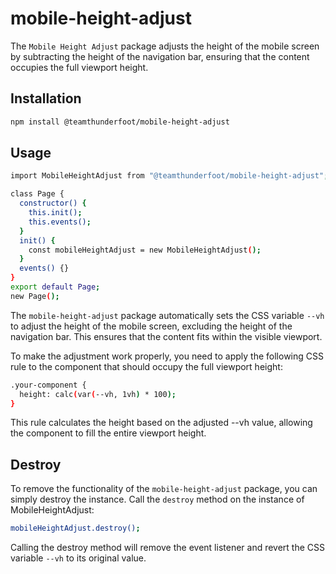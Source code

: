 # mobile-height-adjust

The `Mobile Height Adjust` package adjusts the height of the mobile screen by subtracting the height of the navigation bar, ensuring that the content occupies the full viewport height.

## Installation

```sh
npm install @teamthunderfoot/mobile-height-adjust
```

## Usage

```sh
import MobileHeightAdjust from "@teamthunderfoot/mobile-height-adjust";

class Page {
  constructor() {
    this.init();
    this.events();
  }
  init() {
    const mobileHeightAdjust = new MobileHeightAdjust();
  }
  events() {}
}
export default Page;
new Page();

```

The `mobile-height-adjust` package automatically sets the CSS variable `--vh` to adjust the height of the mobile screen, excluding the height of the navigation bar. This ensures that the content fits within the visible viewport.

To make the adjustment work properly, you need to apply the following CSS rule to the component that should occupy the full viewport height:

```sh
.your-component {
  height: calc(var(--vh, 1vh) * 100);
}
```

This rule calculates the height based on the adjusted --vh value, allowing the component to fill the entire viewport height.

## Destroy

To remove the functionality of the `mobile-height-adjust` package, you can simply destroy the instance. Call the `destroy` method on the instance of MobileHeightAdjust:

```sh
mobileHeightAdjust.destroy();
```

Calling the destroy method will remove the event listener and revert the CSS variable `--vh` to its original value.
